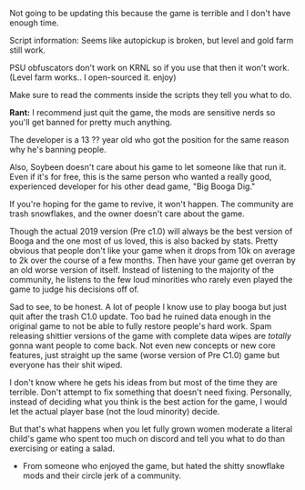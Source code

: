 Not going to be updating this because the game is terrible and I don't have enough time.

Script information:
Seems like autopickup is broken, but level and gold farm still work.

PSU obfuscators don't work on KRNL so if you use that then it won't work. (Level farm works.. I open-sourced it. enjoy)

Make sure to read the comments inside the scripts they tell you what to do.






**Rant:**
I recommend just quit the game, the mods are sensitive nerds so you'll get banned for pretty much anything.

The developer is a 13 ?? year old who got the position for the same reason why he's banning people.

Also, Soybeen doesn't care about his game to let someone like that run it. Even if it's for free, this is the same person who wanted a really good, experienced developer for
his other dead game, "Big Booga Dig."

If you're hoping for the game to revive, it won't happen. The community are trash snowflakes, and the owner doesn't care about the game.

Though the actual 2019 version (Pre c1.0) will always be the best version of Booga and the one most of us loved, this is also backed by stats. Pretty obvious that people don't like
your game when it drops from 10k on average to 2k over the course of a few months. Then have your game get overran by an old worse version of itself. Instead of listening
to the majority of the community, he listens to the few loud minorities who rarely even played the game to judge his decisions off of.

Sad to see, to be honest. A lot of people I know use to play booga but just quit after the trash C1.0 update. Too bad he ruined data enough in the original game to
not be able to fully restore people's hard work. Spam releasing shittier versions of the game with complete data wipes are *totally* gonna want people to come back. Not even new 
concepts or new core features, just straight up the same (worse version of Pre C1.0) game but everyone has their shit wiped.

I don't know where he gets his ideas from but most of the time they are terrible. Don't attempt to fix something that doesn't need fixing. Personally, instead of deciding what 
you think is the best action for the game, I would let the actual player base (not the loud minority) decide.

But that's what happens when you let fully grown women moderate a literal child's game who spent too much on discord and tell you what to do than exercising or eating a salad.


- From someone who enjoyed the game, but hated the shitty snowflake mods and their circle jerk of a community.

